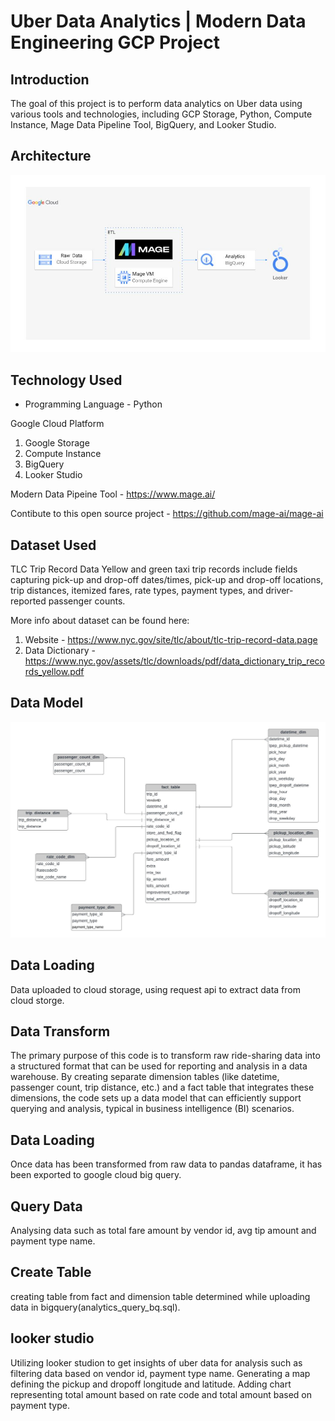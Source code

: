 # Uber Data Analytics | Modern Data Engineering GCP Project

## Introduction

The goal of this project is to perform data analytics on Uber data using various tools and technologies, including GCP Storage, Python, Compute Instance, Mage Data Pipeline Tool, BigQuery, and Looker Studio.

## Architecture 
<img src="architecture.jpg">

## Technology Used
- Programming Language - Python

Google Cloud Platform
1. Google Storage
2. Compute Instance 
3. BigQuery
4. Looker Studio

Modern Data Pipeine Tool - https://www.mage.ai/

Contibute to this open source project - https://github.com/mage-ai/mage-ai


## Dataset Used
TLC Trip Record Data
Yellow and green taxi trip records include fields capturing pick-up and drop-off dates/times, pick-up and drop-off locations, trip distances, itemized fares, rate types, payment types, and driver-reported passenger counts. 


More info about dataset can be found here:
1. Website - https://www.nyc.gov/site/tlc/about/tlc-trip-record-data.page
2. Data Dictionary - https://www.nyc.gov/assets/tlc/downloads/pdf/data_dictionary_trip_records_yellow.pdf

## Data Model
<img src="data_model.jpeg">

## Data Loading
Data uploaded to cloud storage, using request api to extract data from cloud storge.

## Data Transform
The primary purpose of this code is to transform raw ride-sharing data into a structured format that can be used for reporting and analysis in a data warehouse. By creating separate dimension tables (like datetime, passenger count, trip distance, etc.) and a fact table that integrates these dimensions, the code sets up a data model that can efficiently support querying and analysis, typical in business intelligence (BI) scenarios.

## Data Loading
Once data has been transformed from raw data to pandas dataframe, it has been exported to google cloud big query.

## Query Data
Analysing data such as total fare amount by vendor id, avg tip amount and payment type name. 

## Create Table
creating table from fact and dimension table determined while uploading data in bigquery(analytics_query_bq.sql).

## looker studio
Utilizing looker studion to get insights of uber data for analysis such as filtering data based on vendor id, payment type name. Generating a map defining the pickup and dropoff longitude and latitude. Adding chart representing total amount based on rate code and total amount based on payment type.

